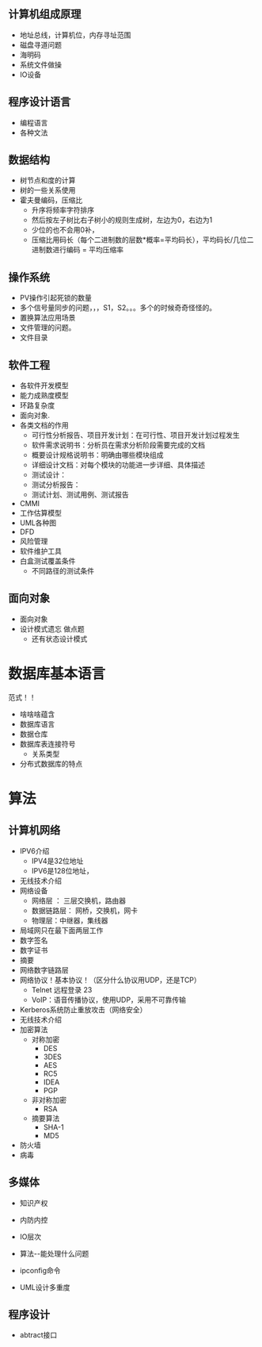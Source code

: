 
## 计算机组成原理
- 地址总线，计算机位，内存寻址范围
- 磁盘寻道问题
- 海明码
- 系统文件做操
- IO设备

## 程序设计语言
- 编程语言
- 各种文法

## 数据结构
- 树节点和度的计算
- 树的一些关系使用
- 霍夫曼编码，压缩比
  - 升序将频率字符排序
  - 然后按左子树比右子树小的规则生成树，左边为0，右边为1
  - 少位的也不会用0补，
  - 压缩比用码长（每个二进制数的层数*概率=平均码长），平均码长/几位二进制数进行编码 = 平均压缩率

## 操作系统

- PV操作引起死锁的数量
- 多个信号量同步的问题，，，S1，S2。。。多个的时候奇奇怪怪的。
- 置换算法应用场景
- 文件管理的问题。
- 文件目录


## 软件工程
- 各软件开发模型
- 能力成熟度模型
- 环路复杂度
- 面向对象.
- 各类文档的作用
  - 可行性分析报告、项目开发计划：在可行性、项目开发计划过程发生
  - 软件需求说明书：分析员在需求分析阶段需要完成的文档
  - 概要设计规格说明书：明确由哪些模块组成
  - 详细设计文档：对每个模块的功能进一步详细、具体描述
  - 测试设计：
  - 测试分析报告：
  - 测试计划、测试用例、测试报告
- CMMI
- 工作估算模型
- UML各种图
- DFD
- 风险管理
- 软件维护工具
- 白盒测试覆盖条件
  - 不同路径的测试条件


## 面向对象
- 面向对象
- 设计模式遗忘 做点题
  - 还有状态设计模式


# 数据库基本语言
范式！！
- 啥啥啥蕴含
- 数据库语言
- 数据仓库
- 数据库表连接符号
  - 关系类型
- 分布式数据库的特点

# 算法



## 计算机网络
- IPV6介绍
  - IPV4是32位地址
  - IPV6是128位地址，
- 无线技术介绍
- 网络设备 
  - 网络层 ： 三层交换机，路由器
  - 数据链路层： 网桥，交换机，网卡
  - 物理层：中继器，集线器
- 局域网只在最下面两层工作
- 数字签名
- 数字证书
- 摘要
- 网络数字链路层
- 网络协议！基本协议！（区分什么协议用UDP，还是TCP）
  - Telnet 远程登录 23
  - VoIP：语音传播协议，使用UDP，采用不可靠传输
- Kerberos系统防止重放攻击（网络安全）
- 无线技术介绍
- 加密算法
  - 对称加密
    - DES
    - 3DES
    - AES
    - RC5
    - IDEA
    - PGP
  - 非对称加密
    - RSA
  - 摘要算法
    - SHA-1
    - MD5
- 防火墙
- 病毒




## 多媒体

- 知识产权


- 内防内控
- IO层次
- 算法--能处理什么问题
- ipconfig命令
- UML设计多重度


## 程序设计
- abtract接口